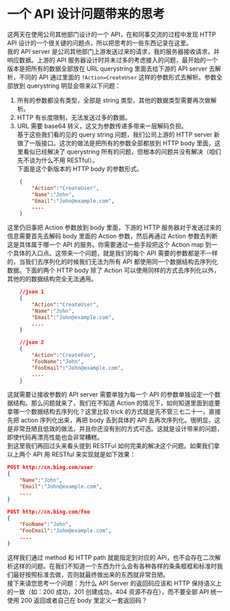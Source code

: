 # 一个 API 设计问题带来的思考
这两天在使用公司其他部门设计的一个 API，在和同事交流的过程中发现 HTTP API 设计的一个很关键的问题点，所以把思考的一些东西记录在这里。      
我的 API server 是公司其他部门上游发送过来的请求，我的服务器接收请求，并响应数据。上游的 API 服务器设计时并未过多的考虑接入的问题，最开始的一个版本是把所有的数据全部放在 URL querystring 里面去给下游的 API server 去解析，不同的 API 通过里面的 `?Action=CreateUser` 这样的参数形式去解析。参数全部放到 querystring 明显会带来以下问题：  
1. 所有的参数都没有类型，全部是 string 类型，其他的数据类型需要再次做解析。    
2. HTTP 有长度限制，无法发送过多的数据。  
3. URL 需要 base64 转义，这又为参数传递多带来一层解码负担。  
基于这些我们看的见的 query string 问题，我们公司上游的 HTTP server 新做了一版接口。这次的做法是把所有的参数全部都放到 HTTP body 里面，这里看似已经解决了 querystring 所有的问题，但根本的问题并没有解决（咱们先不谈为什么不用 RESTful）。  
下面是这个新版本的 HTTP body 的参数形式。
```json
    {
        "Action":"CreateUser",
        "Name":"John",
        "Email":"John@example.com",
        ....
    }
```
这里仍旧事把 Action 参数放到 body 里面，下游的 HTTP 服务器对于发送过来的信息需要首先去解码 body 里面的 Action 参数，然后再通过 Action 参数去判断这是具体属于哪一个 API 的服务。你需要通过一些手段把这个 Action map 到一个具体的入口点。这带来一个问题，就是我们的每个 API 需要的参数都是不一样的，当我们去序列化的时候我们无法为所有 API 都使用同一个数据结构去序列化数据。下面的两个 HTTP body 除了 Action 可以使用同样的方式去序列化以外，其他的的数据结构完全无法通用。
```json
    //json 1
    {
        "Action":"CreateUser",
        "Name":"John",
        "Email":"John@example.com",
        ....
    }

    //json 2
    {
        "Action":"CreateFoo",
        "FooName":"John",
        "FooEmail":"John@example.com",
        ....
    }
```
这就需要让接收参数的 API server 需要单独为每一个 API 的参数单独设定一个数据结构。那么问题就来了，我们在不知道 Action 的情况下，如何知道里面到底要拿哪一个数据结构去序列化？这里比较 trick 的方式就是先不管三七二十一，直接先把 action 序列化出来，再把 body 丢到具体的 API 去再次序列化。很明显，这是非常丑陋且低效的做法，并且你还没有别的方式可选。这就是设计带来的问题，即使代码再漂亮性能也会非常糟糕。  
到这里我们再回过头来看头提到 RESTFul 如何完美的解决这个问题。如果我们拿以上两个 API 用 RESTful 来实现就是如下效果：
```json
POST http://cn.bing.com/user
{
    "Name":"John",
    "Email":"John@example.com",
    ....
}

POST http://cn.bing.com/foo
{
    "FooName":"John",
    "FooEmail":"John@example.com",
    ....
}
```
这样我们通过 method 和 HTTP path 就能指定到对应的 API，也不会存在二次解析这样的问题。在我们不知道一个东西为什么会有各种各样的条条框框和标准时我们最好按照标准去做，否则就最终做出来的东西就非常丑陋。  
接下来请您思考一个问题：为什么 API Server 的返回码应该和 HTTP 保持语义上的一致（如：200 成功，201 创建成功，404 资源不存在），而不要全部 API 统一使用 200 返回或者自己在 body 里定义一套返回码？
